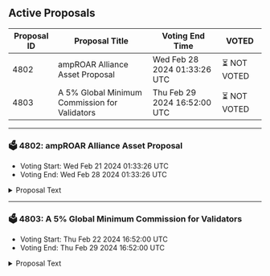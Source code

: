 ## Active Proposals

| Proposal ID | Proposal Title | Voting End Time | VOTED |
|-------------|----------------|-----------------|-------|
| 4802 | ampROAR Alliance Asset Proposal | Wed Feb 28 2024 01:33:26 UTC | ⏳ NOT VOTED |
| 4803 | A 5% Global Minimum Commission for Validators | Thu Feb 29 2024 16:52:00 UTC | ⏳ NOT VOTED |

---

### 🗳 4802: ampROAR Alliance Asset Proposal
- Voting Start: Wed Feb 21 2024 01:33:26 UTC
- Voting End: Wed Feb 28 2024 01:33:26 UTC

<details>
<summary>Proposal Text</summary>
 
This is a proposal to add the ampROAR token to the Terra blockchain as an Alliance asset, allowing ampROAR holders to stake ampROAR to Terra validators and accrue LUNA staking rewards. ampROAR is an autocompounding liquid staking token of ROAR, the Lion DAO governance token, developed by Eris Protocol who are a prominent LST provider across Cosmos but born on Terra. The proposed reward weight is .004 (A projected 0.36% of LUNA staking rewards) with a 0% take rate and includes a 21 day unbonding period. By adding ampROAR as an alliance asset, this prop seeks to establish a unique role for Lion DAO in promoting the adoption and evolution of the Alliance module for Terra and its community by demonstrating the ability to form internal alliances on a chain to support active projects that bring value to the chain. Lion DAO has demonstrated it's value to the Terra blockchain by having the widest token distribution, deepest liquidity and highest Market Cap of any Terra native token as well as being associated with ~5% of all on-chain txs in the last 12 months. For full details on this proposal, visit https://commonwealth.im/terra/discussion/15355-amproar-alliance-asset-proposal
</details>

---

### 🗳 4803: A 5% Global Minimum Commission for Validators
- Voting Start: Thu Feb 22 2024 16:52:00 UTC
- Voting End: Thu Feb 29 2024 16:52:00 UTC

<details>
<summary>Proposal Text</summary>
 
Validator's 0% commission and other risks could undermine user trust with unexpected fee hikes. This proposal seeks to remedy that.nnPlease see https://commonwealth.im/terra/discussion/15261-a-5-global-minimum-commission-for-validators to learn more about the proposal.
</details>

